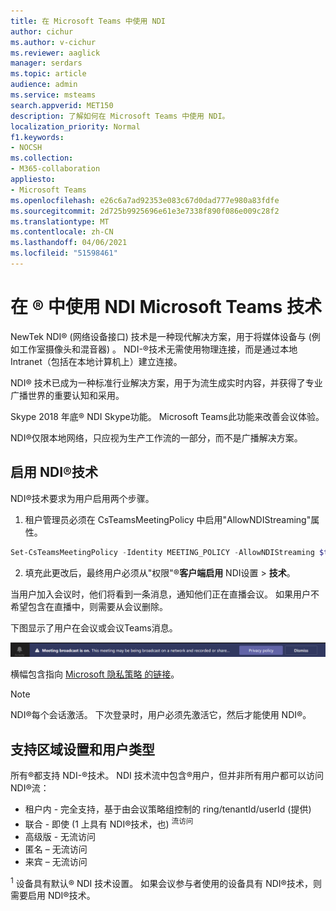 ```yaml
---
title: 在 Microsoft Teams 中使用 NDI
author: cichur
ms.author: v-cichur
ms.reviewer: aaglick
manager: serdars
ms.topic: article
audience: admin
ms.service: msteams
search.appverid: MET150
description: 了解如何在 Microsoft Teams 中使用 NDI。
localization_priority: Normal
f1.keywords:
- NOCSH
ms.collection:
- M365-collaboration
appliesto:
- Microsoft Teams
ms.openlocfilehash: e26c6a7ad92353e083c67d0dad777e980a83fdfe
ms.sourcegitcommit: 2d725b9925696e61e3e7338f890f086e009c28f2
ms.translationtype: MT
ms.contentlocale: zh-CN
ms.lasthandoff: 04/06/2021
ms.locfileid: "51598461"
---
```

# <a name="use-ndi-technology-in-microsoft-teams"></a>在 ® 中使用 NDI Microsoft Teams 技术

 NewTek NDI® (网络设备接口) 技术是一种现代解决方案，用于将媒体设备与 (例如工作室摄像头和混音器) 。 NDI-®技术无需使用物理连接，而是通过本地 Intranet（包括在本地计算机上）建立连接。

NDI® 技术已成为一种标准行业解决方案，用于为流生成实时内容，并获得了专业广播世界的重要认知和采用。

Skype 2018 年底® NDI Skype功能。 Microsoft Teams此功能来改善会议体验。

NDI®仅限本地网络，只应视为生产工作流的一部分，而不是广播解决方案。

## <a name="turn-on-ndi-technology"></a>启用 NDI®技术

NDI®技术要求为用户启用两个步骤。

1. 租户管理员必须在 CsTeamsMeetingPolicy 中启用"AllowNDIStreaming"属性。

```PowerShell
Set-CsTeamsMeetingPolicy -Identity MEETING_POLICY -AllowNDIStreaming $true
```

2. 填充此更改后，最终用户必须从"权限"®**客户端启用** NDI设置  >  **技术**。

当用户加入会议时，他们将看到一条消息，通知他们正在直播会议。 如果用户不希望包含在直播中，则需要从会议删除。

下图显示了用户在会议或会议Teams消息。

![he NDI®技术横幅，显示在 Teams 会议。](media/NDI-disclosure.png)

横幅包含指向 [Microsoft 隐私策略 的链接](https://aka.ms/teamsprivacy)。

> [!NOTE]
> NDI®每个会话激活。 下次登录时，用户必须先激活它，然后才能使用 NDI®。

## <a name="supported-locales-and-user-types"></a>支持区域设置和用户类型

所有®都支持 NDI-®技术。 NDI 技术流中包含®用户，但并非所有用户都可以访问 NDI®流：

- 租户内 - 完全支持，基于由会议策略组控制的 ring/tenantId/userId (提供) 
- 联合 - 即使 (1 上具有 NDI®技术，也) <sup>流访问</sup>
- 高级版 - 无流访问
- 匿名 – 无流访问
- 来宾 – 无流访问  

<sup>1</sup> 设备具有默认® NDI 技术设置。 如果会议参与者使用的设备具有 NDI®技术，则需要启用 NDI®技术。
